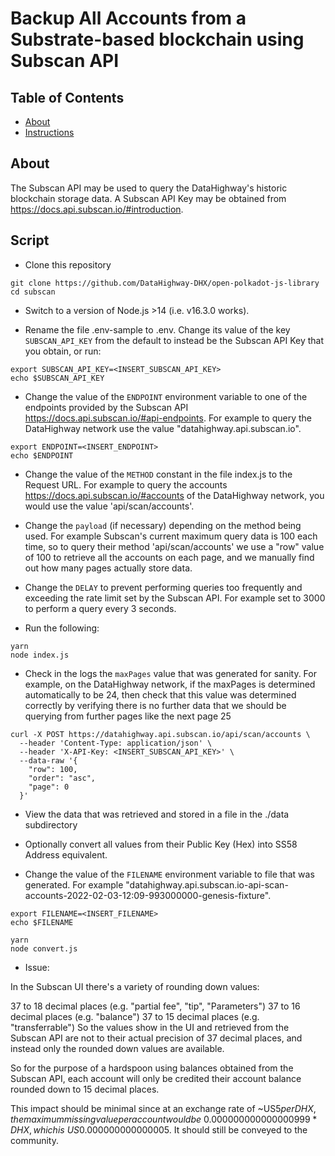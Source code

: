 # Backup All Accounts from a Substrate-based blockchain using Subscan API

## Table of Contents

* [About](#about)
* [Instructions](#instructions)

## About

The Subscan API may be used to query the DataHighway's historic blockchain storage data.
A Subscan API Key may be obtained from https://docs.api.subscan.io/#introduction.

## Script

* Clone this repository

```
git clone https://github.com/DataHighway-DHX/open-polkadot-js-library
cd subscan
```

* Switch to a version of Node.js >14 (i.e. v16.3.0 works).

* Rename the file .env-sample to .env. Change its value of the key `SUBSCAN_API_KEY` from the default to instead be the Subscan API Key that you obtain, or run:
```
export SUBSCAN_API_KEY=<INSERT_SUBSCAN_API_KEY>
echo $SUBSCAN_API_KEY
```

* Change the value of the `ENDPOINT` environment variable to one of the endpoints provided by the Subscan API https://docs.api.subscan.io/#api-endpoints. For example to query the DataHighway network use the value "datahighway.api.subscan.io".
```
export ENDPOINT=<INSERT_ENDPOINT>
echo $ENDPOINT
```

* Change the value of the `METHOD` constant in the file index.js to the Request URL. For example to query the accounts https://docs.api.subscan.io/#accounts of the DataHighway network, you would use the value 'api/scan/accounts'.

* Change the `payload` (if necessary) depending on the method being used. For example Subscan's current maximum query data is 100 each time, so to query their method 'api/scan/accounts' we use a "row" value of 100 to retrieve all the accounts on each page, and we manually find out how many pages actually store data.

* Change the `DELAY` to prevent performing queries too frequently and exceeding the rate limit set by the Subscan API. For example set to 3000 to perform a query every 3 seconds. 

* Run the following:

```
yarn
node index.js 
```

* Check in the logs the `maxPages` value that was generated for sanity. For example, on the DataHighway network, if the maxPages is determined automatically to be 24, then check that this value was determined correctly by verifying there is no further data that we should be querying from further pages like the next page 25
```
curl -X POST https://datahighway.api.subscan.io/api/scan/accounts \
  --header 'Content-Type: application/json' \
  --header 'X-API-Key: <INSERT_SUBSCAN_API_KEY>' \
  --data-raw '{
    "row": 100,
    "order": "asc",
    "page": 0
  }'
```

* View the data that was retrieved and stored in a file in the ./data subdirectory

* Optionally convert all values from their Public Key (Hex) into SS58 Address equivalent.

* Change the value of the `FILENAME` environment variable to file that was generated. For example "datahighway.api.subscan.io-api-scan-accounts-2022-02-03-12:09-993000000-genesis-fixture".
```
export FILENAME=<INSERT_FILENAME>
echo $FILENAME
```

```
yarn
node convert.js 
```

* Issue:

In the Subscan UI there's a variety of rounding down values:

37 to 18 decimal places (e.g. "partial fee", "tip", "Parameters")
37 to 16 decimal places (e.g. "balance")
37 to 15 decimal places (e.g. "transferrable")
So the values show in the UI and retrieved from the Subscan API are not to their actual precision of 37 decimal places, and instead only the rounded down values are available.

So for the purpose of a hardspoon using balances obtained from the Subscan API, each account will only be credited their account balance rounded down to 15 decimal places.

This impact should be minimal since at an exchange rate of ~US$5 per DHX, the maximum missing value per account would be ~0.000000000000000999* DHX, which is ~US$0.000000000000005.
It should still be conveyed to the community.
